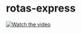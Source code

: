 # rotas-express



[![Watch the video](https://img.youtube.com/vi/VOG-yhmjx00/maxresdefault.jpg)](https://youtu.be/VOG-yhmjx00)
